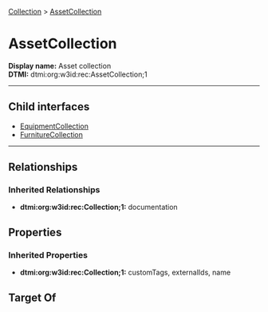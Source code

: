 [Collection](../Collection.md) > [AssetCollection](.)
# AssetCollection

**Display name:** Asset collection<br />
**DTMI:** dtmi:org:w3id:rec:AssetCollection;1

---


## Child interfaces
* [EquipmentCollection](EquipmentCollection/EquipmentCollection.md)
* [FurnitureCollection](FurnitureCollection.md)

---
## Relationships
### Inherited Relationships
* **dtmi:org:w3id:rec:Collection;1:** documentation
## Properties
### Inherited Properties
* **dtmi:org:w3id:rec:Collection;1:** customTags, externalIds, name
## Target Of
